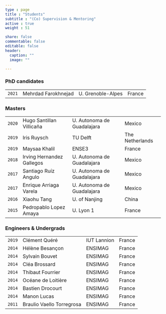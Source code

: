 ```yaml
---
type : page
title : "Students"
subtitle : "(Co) Supervision & Mentoring"
active : true
weight : 51

share: false
commentable: false
editable: false
header:
  caption: ""
  image: ""

---
```


### PhD candidates
|    |    |    |    |
|----|----|----|----|
`2021` | Mehrdad Farokhnejad	| U. Grenoble-Alpes	| France


### Masters
|    |    |    |    |
|----|----|----|----|
`2020` | Hugo Santillan Villicaña	| U. Autonoma de Guadalajara	| Mexico
`2019` | Iris Ruysch	| TU Delft	| The Netherlands
`2019` | Maysaa Khalil	| ENSE3	| France
`2018` | Irving Hernandez Gallegos	| U. Autonoma de Guadalajara	| Mexico
`2017` | Santiago Ruíz Angulo	| U. Autonoma de Guadalajara	| Mexico
`2017` | Enrique Arriaga Varela	| U. Autonoma de Guadalajara	| Mexico
`2016` | Xiaohu Tang	| U. of Nanjing	| China
`2015` | Pedropablo Lopez Amaya	| U. Lyon 1	| France


### Engineers & Undergrads

|    |    |    |    |
|----|----|----|----|
`2019`	| Clément Quéré	| IUT Lannion	| France
`2014`	| Hélène Besançon	| ENSIMAG	| France
`2014`	| Sylvain Bouvet	| ENSIMAG	| France
`2014`	| Cléa Brossard	| ENSIMAG	| France
`2014`	| Thibaut Fourrier	| ENSIMAG	| France
`2014`	| Océane de Loitière	| ENSIMAG	| France
`2014`	| Bastien Drocourt	| ENSIMAG	| France
`2014`	| Manon Lucas	| ENSIMAG	| France
`2011`	| Braulio Vaello Torregrosa	| ENSIMAG	| France